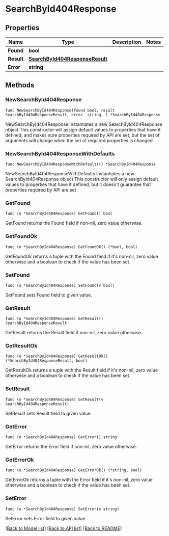 # SearchById404Response

## Properties

Name | Type | Description | Notes
------------ | ------------- | ------------- | -------------
**Found** | **bool** |  | 
**Result** | [**SearchById404ResponseResult**](SearchById404ResponseResult.md) |  | 
**Error** | **string** |  | 

## Methods

### NewSearchById404Response

`func NewSearchById404Response(found bool, result SearchById404ResponseResult, error_ string, ) *SearchById404Response`

NewSearchById404Response instantiates a new SearchById404Response object
This constructor will assign default values to properties that have it defined,
and makes sure properties required by API are set, but the set of arguments
will change when the set of required properties is changed

### NewSearchById404ResponseWithDefaults

`func NewSearchById404ResponseWithDefaults() *SearchById404Response`

NewSearchById404ResponseWithDefaults instantiates a new SearchById404Response object
This constructor will only assign default values to properties that have it defined,
but it doesn't guarantee that properties required by API are set

### GetFound

`func (o *SearchById404Response) GetFound() bool`

GetFound returns the Found field if non-nil, zero value otherwise.

### GetFoundOk

`func (o *SearchById404Response) GetFoundOk() (*bool, bool)`

GetFoundOk returns a tuple with the Found field if it's non-nil, zero value otherwise
and a boolean to check if the value has been set.

### SetFound

`func (o *SearchById404Response) SetFound(v bool)`

SetFound sets Found field to given value.


### GetResult

`func (o *SearchById404Response) GetResult() SearchById404ResponseResult`

GetResult returns the Result field if non-nil, zero value otherwise.

### GetResultOk

`func (o *SearchById404Response) GetResultOk() (*SearchById404ResponseResult, bool)`

GetResultOk returns a tuple with the Result field if it's non-nil, zero value otherwise
and a boolean to check if the value has been set.

### SetResult

`func (o *SearchById404Response) SetResult(v SearchById404ResponseResult)`

SetResult sets Result field to given value.


### GetError

`func (o *SearchById404Response) GetError() string`

GetError returns the Error field if non-nil, zero value otherwise.

### GetErrorOk

`func (o *SearchById404Response) GetErrorOk() (*string, bool)`

GetErrorOk returns a tuple with the Error field if it's non-nil, zero value otherwise
and a boolean to check if the value has been set.

### SetError

`func (o *SearchById404Response) SetError(v string)`

SetError sets Error field to given value.



[[Back to Model list]](../README.md#documentation-for-models) [[Back to API list]](../README.md#documentation-for-api-endpoints) [[Back to README]](../README.md)


